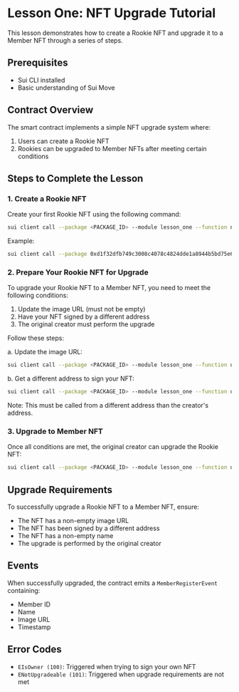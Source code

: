 # Lesson One: NFT Upgrade Tutorial

This lesson demonstrates how to create a Rookie NFT and upgrade it to a Member NFT through a series of steps.

## Prerequisites

- Sui CLI installed
- Basic understanding of Sui Move

## Contract Overview

The smart contract implements a simple NFT upgrade system where:
1. Users can create a Rookie NFT
2. Rookies can be upgraded to Member NFTs after meeting certain conditions

## Steps to Complete the Lesson

### 1. Create a Rookie NFT

Create your first Rookie NFT using the following command:

```bash
sui client call --package <PACKAGE_ID> --module lesson_one --function new_member --args "your_name"
```

Example:
```bash
sui client call --package 0xd1f32dfb749c3008c4078c4824dde1a8944b5bd75e62852c717e261304572ff7 --module lesson_one --function new_member --args jarekkkkk
```

### 2. Prepare Your Rookie NFT for Upgrade

To upgrade your Rookie NFT to a Member NFT, you need to meet the following conditions:
1. Update the image URL (must not be empty)
2. Have your NFT signed by a different address
3. The original creator must perform the upgrade

Follow these steps:

a. Update the image URL:
```bash
sui client call --package <PACKAGE_ID> --module lesson_one --function update_img_url --args <ROOKIE_NFT_ID> "your_image_url"
```

b. Get a different address to sign your NFT:
```bash
sui client call --package <PACKAGE_ID> --module lesson_one --function update_with_different_signer --args <ROOKIE_NFT_ID>
```
Note: This must be called from a different address than the creator's address.

### 3. Upgrade to Member NFT

Once all conditions are met, the original creator can upgrade the Rookie NFT:
```bash
sui client call --package <PACKAGE_ID> --module lesson_one --function upgrade --args <ROOKIE_NFT_ID> <CLOCK_OBJECT_ID>
```

## Upgrade Requirements

To successfully upgrade a Rookie NFT to a Member NFT, ensure:
- The NFT has a non-empty image URL
- The NFT has been signed by a different address
- The NFT has a non-empty name
- The upgrade is performed by the original creator

## Events

When successfully upgraded, the contract emits a `MemberRegisterEvent` containing:
- Member ID
- Name
- Image URL
- Timestamp

## Error Codes

- `EIsOwner (100)`: Triggered when trying to sign your own NFT
- `ENotUpgradeable (101)`: Triggered when upgrade requirements are not met
